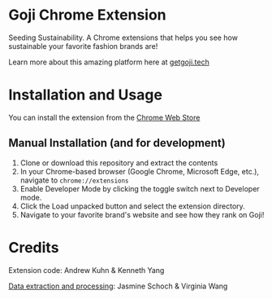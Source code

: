 # Goji Chrome Extension

Seeding Sustainability. A Chrome extensions that helps you see how sustainable your favorite fashion brands are!

Learn more about this amazing platform here at [getgoji.tech](http://getgoji.tech)

# Installation and Usage

You can install the extension from the [Chrome Web Store](https://chrome.google.com/webstore/detail/goji/pjeeheedkpjojpgkpmbopfcopniinfdn)

## Manual Installation (and for development)

1. Clone or download this repository and extract the contents
2. In your Chrome-based browser (Google Chrome, Microsoft Edge, etc.), navigate to `chrome://extensions`
3. Enable Developer Mode by clicking the toggle switch next to Developer mode.
4. Click the Load unpacked button and select the extension directory.
5. Navigate to your favorite brand's website and see how they rank on Goji!

# Credits

Extension code: Andrew Kuhn & Kenneth Yang

[Data extraction and processing](https://github.com/jasmine-schoch/goji-data-analysis): Jasmine Schoch & Virginia Wang
